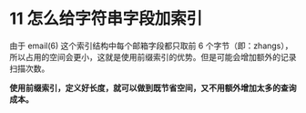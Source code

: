 # 11 怎么给字符串字段加索引

由于 email(6) 这个索引结构中每个邮箱字段都只取前 6 个字节（即：zhangs），所以占用的空间会更小，这就是使用前缀索引的优势。但是可能会增加额外的记录扫描次数。

**使用前缀索引，定义好长度，就可以做到既节省空间，又不用额外增加太多的查询成本。**


